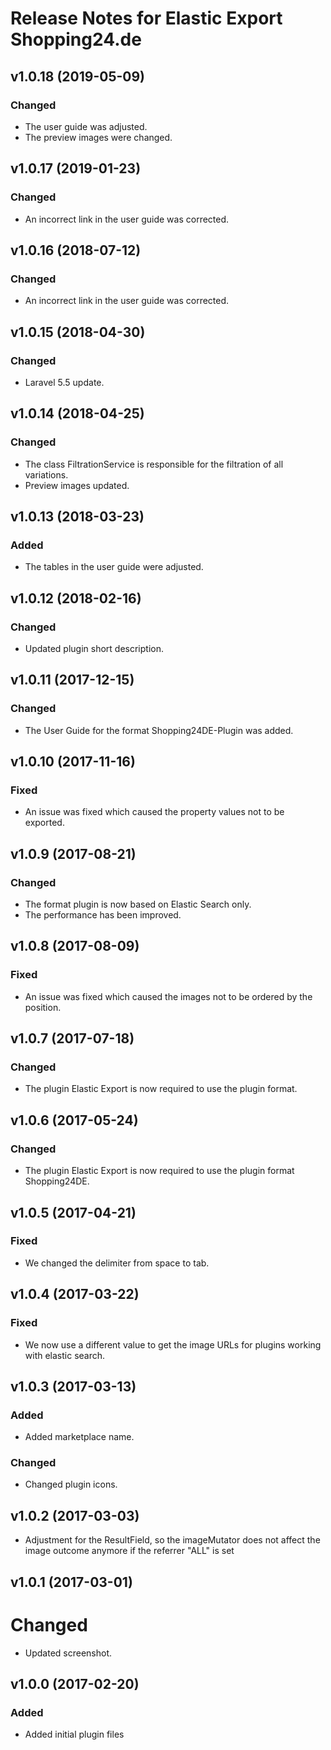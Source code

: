 # Release Notes for Elastic Export Shopping24.de

## v1.0.18 (2019-05-09)

### Changed
- The user guide was adjusted.
- The preview images were changed.

## v1.0.17 (2019-01-23)

### Changed
- An incorrect link in the user guide was corrected.

## v1.0.16 (2018-07-12)

### Changed
- An incorrect link in the user guide was corrected.

## v1.0.15 (2018-04-30)

### Changed
- Laravel 5.5 update.

## v1.0.14 (2018-04-25)

### Changed
- The class FiltrationService is responsible for the filtration of all variations.
- Preview images updated.

## v1.0.13 (2018-03-23)

### Added
- The tables in the user guide were adjusted.

## v1.0.12 (2018-02-16)

### Changed
- Updated plugin short description.

## v1.0.11 (2017-12-15)  

### Changed 
- The User Guide for the format Shopping24DE-Plugin was added.

## v1.0.10 (2017-11-16)

### Fixed
- An issue was fixed which caused the property values not to be exported.

## v1.0.9 (2017-08-21)

### Changed
- The format plugin is now based on Elastic Search only.
- The performance has been improved.

## v1.0.8 (2017-08-09)

### Fixed
- An issue was fixed which caused the images not to be ordered by the position.

## v1.0.7 (2017-07-18)

### Changed
- The plugin Elastic Export is now required to use the plugin format.

## v1.0.6 (2017-05-24)

### Changed
- The plugin Elastic Export is now required to use the plugin format Shopping24DE.

## v1.0.5 (2017-04-21)

### Fixed
- We changed the delimiter from space to tab.

## v1.0.4 (2017-03-22)

### Fixed
- We now use a different value to get the image URLs for plugins working with elastic search.

## v1.0.3 (2017-03-13)

### Added
- Added marketplace name.

### Changed
- Changed plugin icons.

## v1.0.2 (2017-03-03)
- Adjustment for the ResultField, so the imageMutator does not affect the image outcome anymore if the referrer "ALL" is set

## v1.0.1 (2017-03-01)

# Changed
- Updated screenshot.

## v1.0.0 (2017-02-20)
 
### Added
- Added initial plugin files

